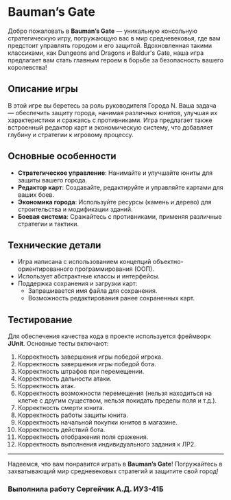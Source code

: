 # Bauman’s Gate

Добро пожаловать в **Bauman’s Gate** — уникальную консольную стратегическую игру, погружающую вас в мир средневековья, где вам предстоит управлять городом и его защитой. Вдохновленная такими классиками, как Dungeons and Dragons и Baldur's Gate, наша игра предлагает вам стать главным героем в борьбе за безопасность вашего королевства!

## Описание игры

В этой игре вы беретесь за роль руководителя Городa N. Ваша задача — обеспечить защиту города, нанимая различных юнитов, улучшая их характеристики и сражаясь с противниками. Игра предлагает также встроенный редактор карт и экономическую систему, что добавляет глубину и стратегии к игровому процессу.

## Основные особенности

- **Стратегическое управление**: Нанимайте и улучшайте юниты для защиты вашего города.
- **Редактор карт**: Создавайте, редактируйте и управляйте картами для ваших боев.
- **Экономика города**: Используйте ресурсы (камень и дерево) для строительства и модификации зданий.
- **Боевая система**: Сражайтесь с противниками, применяя различные стратегии и тактики.

## Технические детали

- Игра написана с использованием концепций объектно-ориентированного программирования (ООП). 
- Использует абстрактные классы и интерфейсы.
- Поддержка сохранения и загрузки карт:
  - Запрашивается имя файла для сохранения.
  - Возможность редактирования ранее сохраненных карт.

## Тестирование

Для обеспечения качества кода в проекте используется фреймворк **JUnit**. Основные тесты включают:

1. Корректность завершения игры победой игрока.
2. Корректность завершения игры победой бота.
3. Корректность штрафов при перемещении.
4. Корректность дальности атаки.
5. Корректность атак.
6. Корректность возможности перемещения (нельзя находиться на клетке с другим существом, нельзя покидать пределы поля и т.д.).
7. Корректность смерти юнита.
8. Корректность работы защиты юнита.
9. Корректность начальной покупки юнитов в магазине.
10. Корректность действий бота.
11. Корректность отображения поля сражения.
12. Корректность выполнения индивидуального задания к ЛР2.

---

Надеемся, что вам понравится играть в **Bauman’s Gate**! Погружайтесь в захватывающий мир средневековых стратегий и защитите свой город!

### Выполнила работу Сергейчик А.Д. ИУ3-41Б
